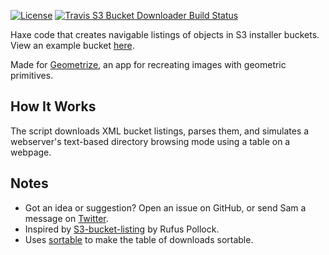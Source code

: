 [![License](http://img.shields.io/:license-mit-blue.svg?style=flat-square)](https://github.com/Tw1ddle/geometrize-s3-bucket-downloader/blob/master/LICENSE)
[![Travis S3 Bucket Downloader Build Status](https://img.shields.io/travis/Tw1ddle/geometrize-s3-bucket-downloader.svg?style=flat-square)](https://travis-ci.org/Tw1ddle/geometrize-s3-bucket-downloader)

Haxe code that creates navigable listings of objects in S3 installer buckets. View an example bucket [here](https://s3.amazonaws.com/geometrize-lib-example-bucket/index.html).

Made for [Geometrize](http://www.geometrize.co.uk/), an app for recreating images with geometric primitives.

## How It Works
The script downloads XML bucket listings, parses them, and simulates a webserver's text-based directory browsing mode using a table on a webpage.

## Notes
 * Got an idea or suggestion? Open an issue on GitHub, or send Sam a message on [Twitter](https://twitter.com/Sam_Twidale).
 * Inspired by [S3-bucket-listing](https://github.com/rufuspollock/s3-bucket-listing) by Rufus Pollock.
 * Uses [sortable](https://github.com/HubSpot/sortable) to make the table of downloads sortable.